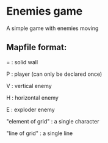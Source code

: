 # Enemies game
A simple game with enemies moving

## Mapfile format:

= : solid wall

P : player (can only be declared once)

V : vertical enemy

H : horizontal enemy

E : exploder enemy

"element of grid" : a single character

"line of grid" : a single line
